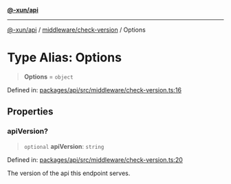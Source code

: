 [**@-xun/api**](../../../README.md)

***

[@-xun/api](../../../README.md) / [middleware/check-version](../README.md) / Options

# Type Alias: Options

> **Options** = `object`

Defined in: [packages/api/src/middleware/check-version.ts:16](https://github.com/Xunnamius/api-utils/blob/1f0c4ddbfee87314a3a69fe0605abddd045878f2/packages/api/src/middleware/check-version.ts#L16)

## Properties

### apiVersion?

> `optional` **apiVersion**: `string`

Defined in: [packages/api/src/middleware/check-version.ts:20](https://github.com/Xunnamius/api-utils/blob/1f0c4ddbfee87314a3a69fe0605abddd045878f2/packages/api/src/middleware/check-version.ts#L20)

The version of the api this endpoint serves.
